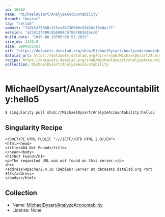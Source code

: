 ```yaml
---
id: 10662
name: "MichaelDysart/AnalyzeAccountability"
branch: "master"
tag: "hello5"
commit: "710b53f5038c1f5cc86736996c93416cf04dec7f"
version: "a25912f398c8b8904cbf067083616cc6"
build_date: "2019-08-19T05:06:51.202Z"
size_mb: 3130.0
size: 1984581663
sif: "https://datasets.datalad.org/shub/MichaelDysart/AnalyzeAccountability/hello5/2019-08-19-710b53f5-a25912f3/a25912f398c8b8904cbf067083616cc6.sif"
datalad_url: https://datasets.datalad.org?dir=/shub/MichaelDysart/AnalyzeAccountability/hello5/2019-08-19-710b53f5-a25912f3/
recipe: https://datasets.datalad.org/shub/MichaelDysart/AnalyzeAccountability/hello5/2019-08-19-710b53f5-a25912f3/Singularity
collection: MichaelDysart/AnalyzeAccountability
---
```


# MichaelDysart/AnalyzeAccountability:hello5

```bash
$ singularity pull shub://MichaelDysart/AnalyzeAccountability:hello5
```

## Singularity Recipe

```singularity
<!DOCTYPE HTML PUBLIC "-//IETF//DTD HTML 2.0//EN">
<html><head>
<title>404 Not Found</title>
</head><body>
<h1>Not Found</h1>
<p>The requested URL was not found on this server.</p>
<hr>
<address>Apache/2.4.38 (Debian) Server at datasets.datalad.org Port 443</address>
</body></html>
```

## Collection

 - Name: [MichaelDysart/AnalyzeAccountability](https://github.com/MichaelDysart/AnalyzeAccountability)
 - License: None


